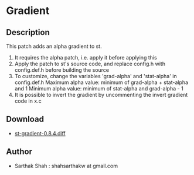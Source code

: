 Gradient
========

Description
-----------
This patch adds an alpha gradient to st.
1.  It requires the alpha patch, i.e. apply it before applying this
2. Apply the patch to st's source code, and replace config.h with config.def.h before building the source
3. To customize, change the variables 'grad-alpha' and 'stat-alpha' in config.def.h
Maximum alpha value: minimum of grad-alpha + stat-alpha and 1
Minimum alpha value: minimum of stat-alpha and grad-alpha - 1
4. It is possible to invert the gradient by uncommenting the invert gradient code in x.c

Download
--------
* [st-gradient-0.8.4.diff](st-gradient-0.8.4.diff)

Author
------
* Sarthak Shah : shahsarthakw at gmail.com
